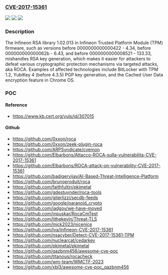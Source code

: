 ### [CVE-2017-15361](https://cve.mitre.org/cgi-bin/cvename.cgi?name=CVE-2017-15361)
![](https://img.shields.io/static/v1?label=Product&message=n%2Fa&color=blue)
![](https://img.shields.io/static/v1?label=Version&message=n%2Fa&color=blue)
![](https://img.shields.io/static/v1?label=Vulnerability&message=n%2Fa&color=brighgreen)

### Description

The Infineon RSA library 1.02.013 in Infineon Trusted Platform Module (TPM) firmware, such as versions before 0000000000000422 - 4.34, before 000000000000062b - 6.43, and before 0000000000008521 - 133.33, mishandles RSA key generation, which makes it easier for attackers to defeat various cryptographic protection mechanisms via targeted attacks, aka ROCA. Examples of affected technologies include BitLocker with TPM 1.2, YubiKey 4 (before 4.3.5) PGP key generation, and the Cached User Data encryption feature in Chrome OS.

### POC

#### Reference
- https://www.kb.cert.org/vuls/id/307015

#### Github
- https://github.com/0xxon/roca
- https://github.com/0xxon/zeek-plugin-roca
- https://github.com/ARPSyndicate/cvemon
- https://github.com/Elbarbons/Attacco-ROCA-sulla-vulnerabilita-CVE-2017-15361
- https://github.com/Elbarbons/ROCA-attack-on-vulnerability-CVE-2017-15361
- https://github.com/badigervijay/AI-Based-Threat-Intelligence-Platform
- https://github.com/brunoproduit/roca
- https://github.com/faithfultin/pkimetal
- https://github.com/gdestuynder/roca-tools
- https://github.com/giterlizzi/secdb-feeds
- https://github.com/google/paranoid_crypto
- https://github.com/iadgov/we-have-moved
- https://github.com/jnpuskar/RocaCmTest
- https://github.com/lithekevin/Threat-TLS
- https://github.com/lnick2023/nicenice
- https://github.com/lva/Infineon-CVE-2017-15361
- https://github.com/nsacyber/Detect-CVE-2017-15361-TPM
- https://github.com/nuclearcat/cedarkey
- https://github.com/pkimetal/pkimetal
- https://github.com/qazbnm456/awesome-cve-poc
- https://github.com/titanous/rocacheck
- https://github.com/wm-team/WMCTF-2023
- https://github.com/xbl3/awesome-cve-poc_qazbnm456

